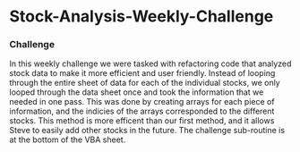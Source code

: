 # Stock-Analysis-Weekly-Challenge
### Challenge
In this weekly challenge we were tasked with refactoring code that analyzed stock data to make it more efficient and user friendly. Instead of looping through the entire sheet of data for each of the individual stocks, we only looped through the data sheet once and took the information that we needed in one pass. This was done by creating arrays for each piece of information, and the indicies of the arrays corresponded to the different stocks. This method is more efficent than our first method, and it allows Steve to easily add other stocks in the future. The challenge sub-routine is at the bottom of the VBA sheet.
